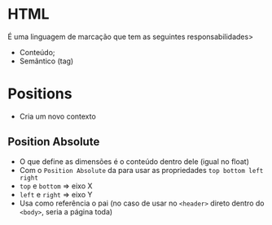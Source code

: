 # HTML 
É uma linguagem de marcação que tem as seguintes responsabilidades>

- Conteúdo;
- Semântico (tag)

# Positions

- Cria um novo contexto

## Position Absolute

- O que define as dimensões é o conteúdo dentro dele (igual no float)
- Com o `Position Absolute` da para usar as propriedades `top bottom left right`
- `top` e `bottom` => eixo X
- `left` e `right` => eixo Y
- Usa como referência o pai (no caso de usar no `<header>` direto dentro do `<body>`, seria a página toda)